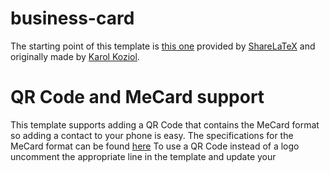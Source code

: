 # business-card
The starting point of this template is [this one](https://www.sharelatex.com/templates/other/business-card) provided by [ShareLaTeX](https://www.sharelatex.com) and originally made by [Karol Koziol](http://www.karol-koziol.net/tex/).

# QR Code and MeCard support
This template supports adding a QR Code that contains the MeCard format so adding a contact to your phone is easy.
The specifications for the MeCard format can be found [here](https://www.nttdocomo.co.jp/english/service/developer/make/content/barcode/function/application/addressbook/index.html)
To use a QR Code instead of a logo uncomment the appropriate line in the template and update your 
